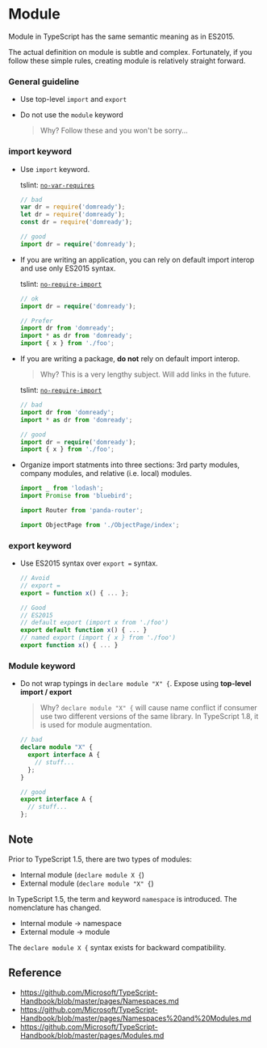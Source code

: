 # Module
Module in TypeScript has the same semantic meaning as in ES2015.

The actual definition on module is subtle and complex.
Fortunately, if you follow these simple rules, creating module is relatively straight forward.

### General guideline
- Use top-level `import` and `export`
- Do not use the `module` keyword

  > Why? Follow these and you won't be sorry...

### import keyword
- Use `import` keyword.

  tslint: [`no-var-requires`](../tooling/tslint.md#no-var-requires-native)

  ```ts
  // bad
  var dr = require('domready');
  let dr = require('domready');
  const dr = require('domready');

  // good
  import dr = require('domready');
  ```

- If you are writing an application, you can rely on default import interop and use only ES2015 syntax.

  tslint: [`no-require-import`](../tooling/tslint.md#no-require-imports-native)

  ```ts
  // ok
  import dr = require('domready');

  // Prefer
  import dr from 'domready';
  import * as dr from 'domready';
  import { x } from './foo';
  ```

- If you are writing a package, **do not** rely on default import interop.

  > Why? This is a very lengthy subject. Will add links in the future.

  tslint: [`no-require-import`](../tooling/tslint.md#no-require-imports-native)


  ```ts
  // bad
  import dr from 'domready';
  import * as dr from 'domready';

  // good
  import dr = require('domready');
  import { x } from './foo';
  ```

- Organize import statments into three sections: 3rd party modules, company modules, and relative (i.e. local) modules.

  ```ts
  import _ from 'lodash';
  import Promise from 'bluebird';

  import Router from 'panda-router';

  import ObjectPage from './ObjectPage/index';
  ```

### export keyword
- Use ES2015 syntax over `export =` syntax.

  ```ts
  // Avoid
  // export =
  export = function x() { ... };

  // Good
  // ES2015
  // default export (import x from './foo')
  export default function x() { ... }
  // named export (import { x } from './foo')
  export function x() { ... }
  ```

### Module keyword
- Do not wrap typings in `declare module "X" {`. Expose using **top-level import / export**

  > Why? `declare module "X" {` will cause name conflict if consumer use two different versions of the same library.
  > In TypeScript 1.8, it is used for module augmentation.

  ```ts
  // bad
  declare module "X" {
    export interface A {
      // stuff...
    };
  }

  // good
  export interface A {
    // stuff...
  };
  ```

## Note
Prior to TypeScript 1.5, there are two types of modules:
* Internal module (`declare module X {`)
* External module (`declare module "X" {`)

In TypeScript 1.5, the term and keyword `namespace` is introduced.
The nomenclature has changed.
* Internal module -> namespace
* External module -> module

The `declare module X {` syntax exists for backward compatibility.

## Reference
* https://github.com/Microsoft/TypeScript-Handbook/blob/master/pages/Namespaces.md
* https://github.com/Microsoft/TypeScript-Handbook/blob/master/pages/Namespaces%20and%20Modules.md
* https://github.com/Microsoft/TypeScript-Handbook/blob/master/pages/Modules.md
